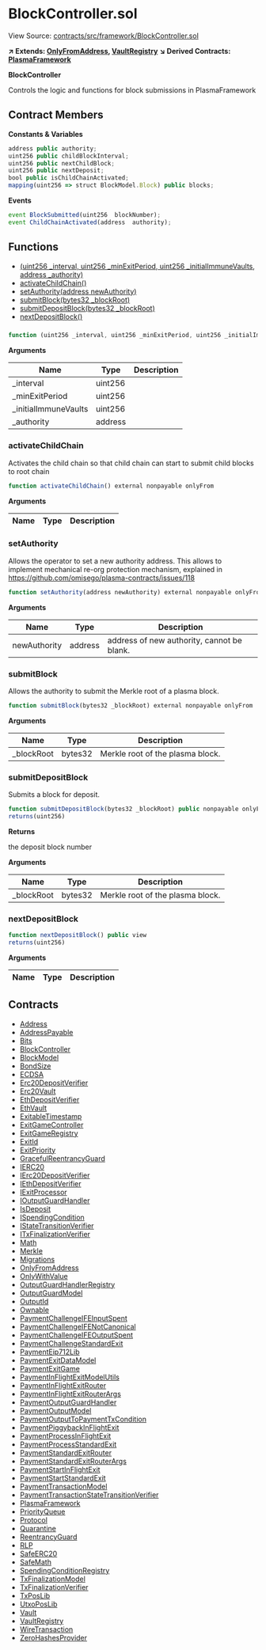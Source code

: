 # BlockController.sol

View Source: [contracts/src/framework/BlockController.sol](../../contracts/src/framework/BlockController.sol)

**↗ Extends: [OnlyFromAddress](OnlyFromAddress.md), [VaultRegistry](VaultRegistry.md)**
**↘ Derived Contracts: [PlasmaFramework](PlasmaFramework.md)**

**BlockController**

Controls the logic and functions for block submissions in PlasmaFramework

## Contract Members
**Constants & Variables**

```js
address public authority;
uint256 public childBlockInterval;
uint256 public nextChildBlock;
uint256 public nextDeposit;
bool public isChildChainActivated;
mapping(uint256 => struct BlockModel.Block) public blocks;

```

**Events**

```js
event BlockSubmitted(uint256  blockNumber);
event ChildChainActivated(address  authority);
```

## Functions

- [(uint256 _interval, uint256 _minExitPeriod, uint256 _initialImmuneVaults, address _authority)](#)
- [activateChildChain()](#activatechildchain)
- [setAuthority(address newAuthority)](#setauthority)
- [submitBlock(bytes32 _blockRoot)](#submitblock)
- [submitDepositBlock(bytes32 _blockRoot)](#submitdepositblock)
- [nextDepositBlock()](#nextdepositblock)

### 

```js
function (uint256 _interval, uint256 _minExitPeriod, uint256 _initialImmuneVaults, address _authority) public nonpayable VaultRegistry 
```

**Arguments**

| Name        | Type           | Description  |
| ------------- |------------- | -----|
| _interval | uint256 |  | 
| _minExitPeriod | uint256 |  | 
| _initialImmuneVaults | uint256 |  | 
| _authority | address |  | 

### activateChildChain

Activates the child chain so that child chain can start to submit child blocks to root chain

```js
function activateChildChain() external nonpayable onlyFrom 
```

**Arguments**

| Name        | Type           | Description  |
| ------------- |------------- | -----|

### setAuthority

Allows the operator to set a new authority address. This allows to implement mechanical
re-org protection mechanism, explained in https://github.com/omisego/plasma-contracts/issues/118

```js
function setAuthority(address newAuthority) external nonpayable onlyFrom 
```

**Arguments**

| Name        | Type           | Description  |
| ------------- |------------- | -----|
| newAuthority | address | address of new authority, cannot be blank. | 

### submitBlock

Allows the authority to submit the Merkle root of a plasma block.

```js
function submitBlock(bytes32 _blockRoot) external nonpayable onlyFrom 
```

**Arguments**

| Name        | Type           | Description  |
| ------------- |------------- | -----|
| _blockRoot | bytes32 | Merkle root of the plasma block. | 

### submitDepositBlock

Submits a block for deposit.

```js
function submitDepositBlock(bytes32 _blockRoot) public nonpayable onlyFromNonQuarantinedVault 
returns(uint256)
```

**Returns**

the deposit block number

**Arguments**

| Name        | Type           | Description  |
| ------------- |------------- | -----|
| _blockRoot | bytes32 | Merkle root of the plasma block. | 

### nextDepositBlock

```js
function nextDepositBlock() public view
returns(uint256)
```

**Arguments**

| Name        | Type           | Description  |
| ------------- |------------- | -----|

## Contracts

* [Address](Address.md)
* [AddressPayable](AddressPayable.md)
* [Bits](Bits.md)
* [BlockController](BlockController.md)
* [BlockModel](BlockModel.md)
* [BondSize](BondSize.md)
* [ECDSA](ECDSA.md)
* [Erc20DepositVerifier](Erc20DepositVerifier.md)
* [Erc20Vault](Erc20Vault.md)
* [EthDepositVerifier](EthDepositVerifier.md)
* [EthVault](EthVault.md)
* [ExitableTimestamp](ExitableTimestamp.md)
* [ExitGameController](ExitGameController.md)
* [ExitGameRegistry](ExitGameRegistry.md)
* [ExitId](ExitId.md)
* [ExitPriority](ExitPriority.md)
* [GracefulReentrancyGuard](GracefulReentrancyGuard.md)
* [IERC20](IERC20.md)
* [IErc20DepositVerifier](IErc20DepositVerifier.md)
* [IEthDepositVerifier](IEthDepositVerifier.md)
* [IExitProcessor](IExitProcessor.md)
* [IOutputGuardHandler](IOutputGuardHandler.md)
* [IsDeposit](IsDeposit.md)
* [ISpendingCondition](ISpendingCondition.md)
* [IStateTransitionVerifier](IStateTransitionVerifier.md)
* [ITxFinalizationVerifier](ITxFinalizationVerifier.md)
* [Math](Math.md)
* [Merkle](Merkle.md)
* [Migrations](Migrations.md)
* [OnlyFromAddress](OnlyFromAddress.md)
* [OnlyWithValue](OnlyWithValue.md)
* [OutputGuardHandlerRegistry](OutputGuardHandlerRegistry.md)
* [OutputGuardModel](OutputGuardModel.md)
* [OutputId](OutputId.md)
* [Ownable](Ownable.md)
* [PaymentChallengeIFEInputSpent](PaymentChallengeIFEInputSpent.md)
* [PaymentChallengeIFENotCanonical](PaymentChallengeIFENotCanonical.md)
* [PaymentChallengeIFEOutputSpent](PaymentChallengeIFEOutputSpent.md)
* [PaymentChallengeStandardExit](PaymentChallengeStandardExit.md)
* [PaymentEip712Lib](PaymentEip712Lib.md)
* [PaymentExitDataModel](PaymentExitDataModel.md)
* [PaymentExitGame](PaymentExitGame.md)
* [PaymentInFlightExitModelUtils](PaymentInFlightExitModelUtils.md)
* [PaymentInFlightExitRouter](PaymentInFlightExitRouter.md)
* [PaymentInFlightExitRouterArgs](PaymentInFlightExitRouterArgs.md)
* [PaymentOutputGuardHandler](PaymentOutputGuardHandler.md)
* [PaymentOutputModel](PaymentOutputModel.md)
* [PaymentOutputToPaymentTxCondition](PaymentOutputToPaymentTxCondition.md)
* [PaymentPiggybackInFlightExit](PaymentPiggybackInFlightExit.md)
* [PaymentProcessInFlightExit](PaymentProcessInFlightExit.md)
* [PaymentProcessStandardExit](PaymentProcessStandardExit.md)
* [PaymentStandardExitRouter](PaymentStandardExitRouter.md)
* [PaymentStandardExitRouterArgs](PaymentStandardExitRouterArgs.md)
* [PaymentStartInFlightExit](PaymentStartInFlightExit.md)
* [PaymentStartStandardExit](PaymentStartStandardExit.md)
* [PaymentTransactionModel](PaymentTransactionModel.md)
* [PaymentTransactionStateTransitionVerifier](PaymentTransactionStateTransitionVerifier.md)
* [PlasmaFramework](PlasmaFramework.md)
* [PriorityQueue](PriorityQueue.md)
* [Protocol](Protocol.md)
* [Quarantine](Quarantine.md)
* [ReentrancyGuard](ReentrancyGuard.md)
* [RLP](RLP.md)
* [SafeERC20](SafeERC20.md)
* [SafeMath](SafeMath.md)
* [SpendingConditionRegistry](SpendingConditionRegistry.md)
* [TxFinalizationModel](TxFinalizationModel.md)
* [TxFinalizationVerifier](TxFinalizationVerifier.md)
* [TxPosLib](TxPosLib.md)
* [UtxoPosLib](UtxoPosLib.md)
* [Vault](Vault.md)
* [VaultRegistry](VaultRegistry.md)
* [WireTransaction](WireTransaction.md)
* [ZeroHashesProvider](ZeroHashesProvider.md)

